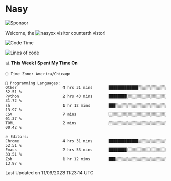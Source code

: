 # Nasy

<!--
<p align="center">
<img height="200" src="https://github-readme-stats.vercel.app/api?username=nasyxx&count_private=true&show_icons=true&theme=dracula&include_all_commits=true"/>
<img height="200" src="https://github-readme-stats.vercel.app/api/top-langs/?username=nasyxx&theme=dracula&hide=html,jupyter+notebook&count_private=true&show_icons=true"/>
</p>

  
----------------
-->

![Sponsor](https://img.shields.io/static/v1.svg?label=Sponsor&message=%E2%9D%A4&logo=GitHub&style=flat&color=pink)
 
Welcome, the ![nasyxx visitor counter](https://count.getloli.com/get/@nasyxx?theme=rule34)th vistor!
 
<!--START_SECTION:waka-->
![Code Time](http://img.shields.io/badge/Code%20Time-3%2C682%20hrs%205%20mins-blue)

![Lines of code](https://img.shields.io/badge/From%20Hello%20World%20I%27ve%20Written-6.3%20million%20lines%20of%20code-blue)

📊 **This Week I Spent My Time On** 

```text
🕑︎ Time Zone: America/Chicago

💬 Programming Languages: 
Other                    4 hrs 31 mins       █████████████░░░░░░░░░░░░   52.51 % 
Python                   2 hrs 43 mins       ████████░░░░░░░░░░░░░░░░░   31.72 % 
sh                       1 hr 12 mins        ███░░░░░░░░░░░░░░░░░░░░░░   13.97 % 
CSV                      7 mins              ░░░░░░░░░░░░░░░░░░░░░░░░░   01.37 % 
TOML                     2 mins              ░░░░░░░░░░░░░░░░░░░░░░░░░   00.42 % 

🔥 Editors: 
Chrome                   4 hrs 31 mins       █████████████░░░░░░░░░░░░   52.51 % 
Emacs                    2 hrs 53 mins       ████████░░░░░░░░░░░░░░░░░   33.51 % 
Zsh                      1 hr 12 mins        ███░░░░░░░░░░░░░░░░░░░░░░   13.97 % 
```


 Last Updated on 11/09/2023 11:23:14 UTC
<!--END_SECTION:waka-->

<!-- ![visitors](https://visitor-badge.laobi.icu/badge?page_id=nasyxx.nasyxx) -->
